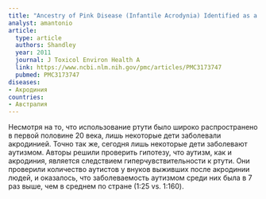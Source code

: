 ```yaml
---
title: "Ancestry of Pink Disease (Infantile Acrodynia) Identified as a Risk Factor for Autism Spectrum Disorders"
analyst: amantonio
article:
  type: article
  authors: Shandley
  year: 2011
  journal: J Toxicol Environ Health A
  link: https://www.ncbi.nlm.nih.gov/pmc/articles/PMC3173747
  pubmed: PMC3173747
diseases:
- Акродиния
countries:
- Австралия
---
```


Несмотря на то, что использование ртути было широко распространено в первой половине 20 века, лишь некоторые дети заболевали акродинией. Точно так же, сегодня лишь некоторые дети заболевают аутизмом. Авторы решили проверить гипотезу, что аутизм, как и акродиния, является следствием гиперчувствительности к ртути. Они проверили количество аутистов у внуков выживших после акродинии людей, и оказалось, что заболеваемость аутизмом среди них была в 7 раз выше, чем в среднем по стране (1:25 vs. 1:160).
